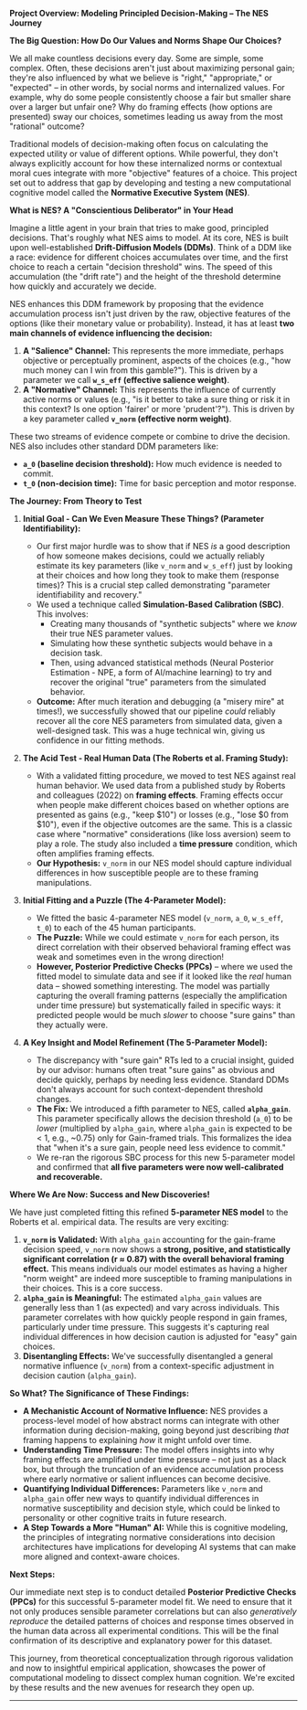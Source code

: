 **Project Overview: Modeling Principled Decision-Making – The NES Journey**

**The Big Question: How Do Our Values and Norms Shape Our Choices?**

We all make countless decisions every day. Some are simple, some complex. Often, these decisions aren't just about maximizing personal gain; they're also influenced by what we believe is "right," "appropriate," or "expected" – in other words, by social norms and internalized values. For example, why do some people consistently choose a fair but smaller share over a larger but unfair one? Why do framing effects (how options are presented) sway our choices, sometimes leading us away from the most "rational" outcome?

Traditional models of decision-making often focus on calculating the expected utility or value of different options. While powerful, they don't always explicitly account for how these internalized norms or contextual moral cues integrate with more "objective" features of a choice. This project set out to address that gap by developing and testing a new computational cognitive model called the **Normative Executive System (NES)**.

**What is NES? A "Conscientious Deliberator" in Your Head**

Imagine a little agent in your brain that tries to make good, principled decisions. That's roughly what NES aims to model. At its core, NES is built upon well-established **Drift-Diffusion Models (DDMs)**. Think of a DDM like a race: evidence for different choices accumulates over time, and the first choice to reach a certain "decision threshold" wins. The speed of this accumulation (the "drift rate") and the height of the threshold determine how quickly and accurately we decide.

NES enhances this DDM framework by proposing that the evidence accumulation process isn't just driven by the raw, objective features of the options (like their monetary value or probability). Instead, it has at least **two main channels of evidence influencing the decision:**

1.  **A "Salience" Channel:** This represents the more immediate, perhaps objective or perceptually prominent, aspects of the choices (e.g., "how much money can I win from this gamble?"). This is driven by a parameter we call **`w_s_eff` (effective salience weight)**.
2.  **A "Normative" Channel:** This represents the influence of currently active norms or values (e.g., "is it better to take a sure thing or risk it in this context? Is one option 'fairer' or more 'prudent'?"). This is driven by a key parameter called **`v_norm` (effective norm weight)**.

These two streams of evidence compete or combine to drive the decision. NES also includes other standard DDM parameters like:
*   **`a_0` (baseline decision threshold):** How much evidence is needed to commit.
*   **`t_0` (non-decision time):** Time for basic perception and motor response.

**The Journey: From Theory to Test**

1.  **Initial Goal - Can We Even Measure These Things? (Parameter Identifiability):**
    *   Our first major hurdle was to show that if NES *is* a good description of how someone makes decisions, could we actually reliably estimate its key parameters (like `v_norm` and `w_s_eff`) just by looking at their choices and how long they took to make them (response times)? This is a crucial step called demonstrating "parameter identifiability and recovery."
    *   We used a technique called **Simulation-Based Calibration (SBC)**. This involves:
        *   Creating many thousands of "synthetic subjects" where we *know* their true NES parameter values.
        *   Simulating how these synthetic subjects would behave in a decision task.
        *   Then, using advanced statistical methods (Neural Posterior Estimation - NPE, a form of AI/machine learning) to try and recover the original "true" parameters from the simulated behavior.
    *   **Outcome:** After much iteration and debugging (a "misery mire" at times!), we successfully showed that our pipeline *could* reliably recover all the core NES parameters from simulated data, given a well-designed task. This was a huge technical win, giving us confidence in our fitting methods.

2.  **The Acid Test - Real Human Data (The Roberts et al. Framing Study):**
    *   With a validated fitting procedure, we moved to test NES against real human behavior. We used data from a published study by Roberts and colleagues (2022) on **framing effects**. Framing effects occur when people make different choices based on whether options are presented as gains (e.g., "keep $10") or losses (e.g., "lose $0 from $10"), even if the objective outcomes are the same. This is a classic case where "normative" considerations (like loss aversion) seem to play a role. The study also included a **time pressure** condition, which often amplifies framing effects.
    *   **Our Hypothesis:** `v_norm` in our NES model should capture individual differences in how susceptible people are to these framing manipulations.

3.  **Initial Fitting and a Puzzle (The 4-Parameter Model):**
    *   We fitted the basic 4-parameter NES model (`v_norm`, `a_0`, `w_s_eff`, `t_0`) to each of the 45 human participants.
    *   **The Puzzle:** While we could estimate `v_norm` for each person, its direct correlation with their observed behavioral framing effect was weak and sometimes even in the wrong direction!
    *   **However, Posterior Predictive Checks (PPCs)** – where we used the fitted model to simulate data and see if it looked like the *real* human data – showed something interesting. The model was partially capturing the overall framing patterns (especially the amplification under time pressure) but systematically failed in specific ways: it predicted people would be much *slower* to choose "sure gains" than they actually were.

4.  **A Key Insight and Model Refinement (The 5-Parameter Model):**
    *   The discrepancy with "sure gain" RTs led to a crucial insight, guided by our advisor: humans often treat "sure gains" as obvious and decide quickly, perhaps by needing less evidence. Standard DDMs don't always account for such context-dependent threshold changes.
    *   **The Fix:** We introduced a fifth parameter to NES, called **`alpha_gain`**. This parameter specifically allows the decision threshold (`a_0`) to be *lower* (multiplied by `alpha_gain`, where `alpha_gain` is expected to be < 1, e.g., ~0.75) only for Gain-framed trials. This formalizes the idea that "when it's a sure gain, people need less evidence to commit."
    *   We re-ran the rigorous SBC process for this new 5-parameter model and confirmed that **all five parameters were now well-calibrated and recoverable.**

**Where We Are Now: Success and New Discoveries!**

We have just completed fitting this refined **5-parameter NES model** to the Roberts et al. empirical data. The results are very exciting:

1.  **`v_norm` is Validated:** With `alpha_gain` accounting for the gain-frame decision speed, `v_norm` now shows a **strong, positive, and statistically significant correlation (r ≈ 0.87) with the overall behavioral framing effect.** This means individuals our model estimates as having a higher "norm weight" are indeed more susceptible to framing manipulations in their choices. This is a core success.
2.  **`alpha_gain` is Meaningful:** The estimated `alpha_gain` values are generally less than 1 (as expected) and vary across individuals. This parameter correlates with how quickly people respond in gain frames, particularly under time pressure. This suggests it's capturing real individual differences in how decision caution is adjusted for "easy" gain choices.
3.  **Disentangling Effects:** We've successfully disentangled a general normative influence (`v_norm`) from a context-specific adjustment in decision caution (`alpha_gain`).

**So What? The Significance of These Findings:**

*   **A Mechanistic Account of Normative Influence:** NES provides a process-level model of how abstract norms can integrate with other information during decision-making, going beyond just describing *that* framing happens to explaining *how* it might unfold over time.
*   **Understanding Time Pressure:** The model offers insights into why framing effects are amplified under time pressure – not just as a black box, but through the truncation of an evidence accumulation process where early normative or salient influences can become decisive.
*   **Quantifying Individual Differences:** Parameters like `v_norm` and `alpha_gain` offer new ways to quantify individual differences in normative susceptibility and decision style, which could be linked to personality or other cognitive traits in future research.
*   **A Step Towards a More "Human" AI:** While this is cognitive modeling, the principles of integrating normative considerations into decision architectures have implications for developing AI systems that can make more aligned and context-aware choices.

**Next Steps:**

Our immediate next step is to conduct detailed **Posterior Predictive Checks (PPCs)** for this successful 5-parameter model fit. We need to ensure that it not only produces sensible parameter correlations but can also *generatively reproduce* the detailed patterns of choices and response times observed in the human data across all experimental conditions. This will be the final confirmation of its descriptive and explanatory power for this dataset.

This journey, from theoretical conceptualization through rigorous validation and now to insightful empirical application, showcases the power of computational modeling to dissect complex human cognition. We're excited by these results and the new avenues for research they open up.

---